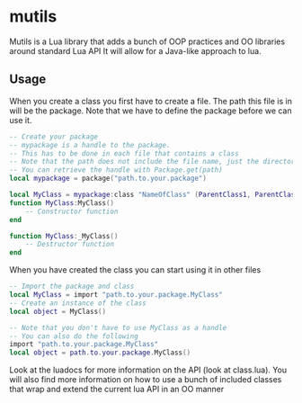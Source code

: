 # mutils
Mutils is a Lua library that adds a bunch of OOP practices and OO libraries around standard Lua API
It will allow for a Java-like approach to lua.

## Usage
When you create a class you first have to create a file.
The path this file is in will be the package. Note that we have to define the package before
we can use it.
```lua
-- Create your package
-- mypackage is a handle to the package.
-- This has to be done in each file that contains a class
-- Note that the path does not include the file name, just the directory
-- You can retrieve the handle with Package.get(path)
local mypackage = package("path.to.your.package")

local MyClass = mypackage:class "NameOfClass" (ParentClass1, ParentClass2, ...)
function MyClass:MyClass()
	-- Constructor function
end

function MyClass:_MyClass()
	-- Destructor function
end
```

When you have created the class you can start using it in other files
```lua
-- Import the package and class
local MyClass = import "path.to.your.package.MyClass"
-- Create an instance of the class
local object = MyClass()

-- Note that you don't have to use MyClass as a handle
-- You can also do the following
import "path.to.your.package.MyClass"
local object = path.to.your.package.MyClass()
```

Look at the luadocs for more information on the API (look at class.lua).
You will also find more information on how to use a bunch of included classes
that wrap and extend the current lua API in an OO manner
